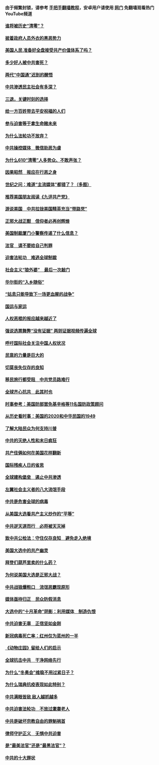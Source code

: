 #### 由于频繁封锁，请参考 [手把手翻墙教程](https://github.com/gfw-breaker/guides/wiki/)，安卓用户请使用 [网门](https://github.com/gfw-breaker/nogfw/blob/master/dl.md?t=01030900) 免翻墙观看热门YouTube频道 

#### [谁将被历史“清零”？](../pages/251/417485.md?t=01030900) 

#### [披着政府人员外衣的黑恶势力](../pages/251/417442.md?t=01030900) 

#### [美国人民 准备好全盘接受共产价值体系了吗？](../pages/251/417491.md?t=01030900) 

#### [多少好人被中共害死？](../pages/251/417144.md?t=01030900) 

#### [两代“中国通”迟到的醒悟](../pages/251/417064.md?t=01030900) 

#### [中共渗透民主社会有多深？](../pages/251/417063.md?t=01030900) 

#### [三退，关键时刻的选择](../pages/251/416969.md?t=01030900) 

#### [给一方百姓带去平安祝福的人们](../pages/251/416941.md?t=01030900) 

#### [参与迫害等于拿生命赌未来](../pages/251/416856.md?t=01030900) 

#### [为什么法轮功不放弃？](../pages/251/416864.md?t=01030900) 

#### [中共操控媒体　微信助恶为虐](../pages/251/416724.md?t=01030900) 

#### [为什么610“清零”人多势众、不敢声张？](../pages/251/416632.md?t=01030900) 

#### [因果昭然　报应在行恶之身](../pages/251/416582.md?t=01030900) 

#### [世纪之问：难道“主流媒体”都错了？（多图）](../pages/251/416571.md?t=01030900) 

#### [推荐美国朋友阅读《九评共产党》](../pages/251/416510.md?t=01030900) 

#### [游说美国　中共拉拢美国精英充当“带路党”](../pages/251/416529.md?t=01030900) 

#### [正邪大战正酣　信仰者必再创辉煌](../pages/251/416433.md?t=01030900) 

#### [美国制裁厦门小警察传递了什么信息？](../pages/251/416432.md?t=01030900) 

#### [法官　请不要给自己判罪](../pages/251/416379.md?t=01030900) 

#### [迫害法轮功　难逃全球制裁](../pages/251/416380.md?t=01030900) 

#### [社会主义“狼外婆”　最后一次敲门](../pages/251/416394.md?t=01030900) 

#### [华尔街的“入乡随俗”](../pages/251/416395.md?t=01030900) 

#### [“姑息只能导致下一场更血腥的战争”](../pages/251/416223.md?t=01030900) 

#### [国运与家运](../pages/251/416224.md?t=01030900) 

#### [人权恶棍的报应越来越近了](../pages/251/416276.md?t=01030900) 

#### [强说选票舞弊“没有证据” 两则证据视频传遍全球](../pages/251/416227.md?t=01030900) 

#### [呼吁国际社会关注中国人权状况](../pages/251/416135.md?t=01030900) 

#### [民意的力量是巨大的](../pages/251/416222.md?t=01030900) 

#### [切莫丧失仅存的良知](../pages/251/416134.md?t=01030900) 

#### [移民旅行都受阻　中共党员路难行](../pages/251/416033.md?t=01030900) 

#### [全球齐心抗共　此其时也](../pages/251/415989.md?t=01030900) 

#### [时事参考：美国防部罢免基辛格等11名国防政策顾问](../pages/251/415970.md?t=01030900) 

#### [从历史看时事：美国的2020和中华民国的1949](../pages/251/415949.md?t=01030900) 

#### [了解大陆民众为何支持川普](../pages/251/415950.md?t=01030900) 

#### [中共的灭绝人性和末日疯狂](../pages/251/415944.md?t=01030900) 

#### [共产伎俩如何在美国花样翻新](../pages/251/415908.md?t=01030900) 

#### [国际残疾人日的省思](../pages/251/415849.md?t=01030900) 

#### [全球建构堡垒　遏止中共渗透](../pages/251/415850.md?t=01030900) 

#### [左翼社会主义者的八大流氓手段](../pages/251/415802.md?t=01030900) 

#### [中共是危害全球的病毒](../pages/251/415569.md?t=01030900) 

#### [从美国大选看共产主义炒作的“平等”](../pages/251/415654.md?t=01030900) 

#### [中共逆天道而行　必将被天灭掉](../pages/251/415626.md?t=01030900) 

#### [致中共公检法：守住仅存良知　避免走入绝境](../pages/251/415627.md?t=01030900) 

#### [美国大选中的共产幽灵](../pages/251/415618.md?t=01030900) 

#### [拜登们葫芦里卖的什么药？](../pages/251/415531.md?t=01030900) 

#### [为何说美国大选是正邪大战？](../pages/251/415530.md?t=01030900) 

#### [中共战狼爆粗口　流氓恶霸现原形](../pages/251/415426.md?t=01030900) 

#### [媒体亟待归正　民众防假消息](../pages/251/415402.md?t=01030900) 

#### [大选中的“十月革命”阴影：利用媒体　制造仇恨](../pages/251/415334.md?t=01030900) 

#### [中共迫害无辜　正信坚如金刚](../pages/251/415307.md?t=01030900) 

#### [新冠病毒死亡率：红州仅为蓝州的一半](../pages/251/415164.md?t=01030900) 

#### [《动物庄园》留给人们的启示](../pages/251/415178.md?t=01030900) 

#### [全球抗击中共　干净网络先行](../pages/251/415096.md?t=01030900) 

#### [为什么“冬奥会”维稳不用过紧日子？](../pages/251/414949.md?t=01030900) 

#### [为什么瑞典抗疫表现如此特别？](../pages/251/414950.md?t=01030900) 

#### [中共满眼皆敌 敌人越抓越多](../pages/251/415053.md?t=01030900) 

#### [中共迫害法轮功　不放过耄耋老人](../pages/251/414994.md?t=01030900) 

#### [中共是破坏宗教自由的罪魁祸首](../pages/251/414901.md?t=01030900) 

#### [律师守护正义　无惧中共迫害](../pages/251/414900.md?t=01030900) 

#### [是“最美法官”还是“最黑法官”？](../pages/251/414885.md?t=01030900) 

#### [中共的十大罪状](../pages/251/414772.md?t=01030900) 

